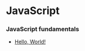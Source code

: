 # JavaScript

### JavaScript fundamentals

- [Hello, World!](102-javascript-fundamentals/101-hello-world.md)